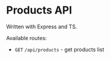 # Products API

Written with Express and TS.

Available routes:

- `GET` `/api/products` - get products list
